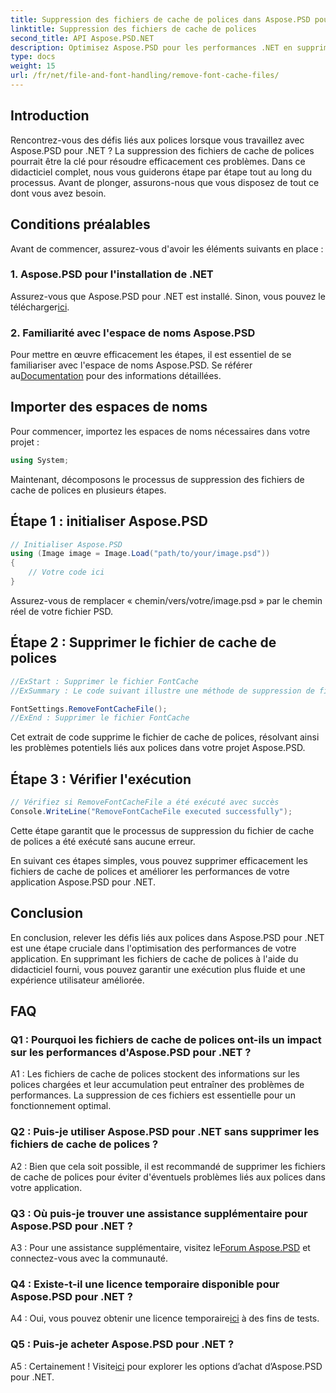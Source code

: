 ```yaml
---
title: Suppression des fichiers de cache de polices dans Aspose.PSD pour .NET
linktitle: Suppression des fichiers de cache de polices
second_title: API Aspose.PSD.NET
description: Optimisez Aspose.PSD pour les performances .NET en supprimant les fichiers de cache de polices. Suivez notre guide étape par étape pour une exécution fluide.
type: docs
weight: 15
url: /fr/net/file-and-font-handling/remove-font-cache-files/
---
```

## Introduction

Rencontrez-vous des défis liés aux polices lorsque vous travaillez avec Aspose.PSD pour .NET ? La suppression des fichiers de cache de polices pourrait être la clé pour résoudre efficacement ces problèmes. Dans ce didacticiel complet, nous vous guiderons étape par étape tout au long du processus. Avant de plonger, assurons-nous que vous disposez de tout ce dont vous avez besoin.

## Conditions préalables

Avant de commencer, assurez-vous d'avoir les éléments suivants en place :

### 1. Aspose.PSD pour l'installation de .NET

 Assurez-vous que Aspose.PSD pour .NET est installé. Sinon, vous pouvez le télécharger[ici](https://releases.aspose.com/psd/net/).

### 2. Familiarité avec l'espace de noms Aspose.PSD

 Pour mettre en œuvre efficacement les étapes, il est essentiel de se familiariser avec l'espace de noms Aspose.PSD. Se référer au[Documentation](https://reference.aspose.com/psd/net/) pour des informations détaillées.

## Importer des espaces de noms

Pour commencer, importez les espaces de noms nécessaires dans votre projet :

```csharp
using System;
```

Maintenant, décomposons le processus de suppression des fichiers de cache de polices en plusieurs étapes.

## Étape 1 : initialiser Aspose.PSD

```csharp
// Initialiser Aspose.PSD
using (Image image = Image.Load("path/to/your/image.psd"))
{
    // Votre code ici
}
```

Assurez-vous de remplacer « chemin/vers/votre/image.psd » par le chemin réel de votre fichier PSD.

## Étape 2 : Supprimer le fichier de cache de polices

```csharp
//ExStart : Supprimer le fichier FontCache
//ExSummary : Le code suivant illustre une méthode de suppression de fichiers avec le cache des polices chargées.

FontSettings.RemoveFontCacheFile();
//ExEnd : Supprimer le fichier FontCache
```

Cet extrait de code supprime le fichier de cache de polices, résolvant ainsi les problèmes potentiels liés aux polices dans votre projet Aspose.PSD.

## Étape 3 : Vérifier l'exécution

```csharp
// Vérifiez si RemoveFontCacheFile a été exécuté avec succès
Console.WriteLine("RemoveFontCacheFile executed successfully");
```

Cette étape garantit que le processus de suppression du fichier de cache de polices a été exécuté sans aucune erreur.

En suivant ces étapes simples, vous pouvez supprimer efficacement les fichiers de cache de polices et améliorer les performances de votre application Aspose.PSD pour .NET.

## Conclusion

En conclusion, relever les défis liés aux polices dans Aspose.PSD pour .NET est une étape cruciale dans l'optimisation des performances de votre application. En supprimant les fichiers de cache de polices à l'aide du didacticiel fourni, vous pouvez garantir une exécution plus fluide et une expérience utilisateur améliorée.

## FAQ

### Q1 : Pourquoi les fichiers de cache de polices ont-ils un impact sur les performances d'Aspose.PSD pour .NET ?

A1 : Les fichiers de cache de polices stockent des informations sur les polices chargées et leur accumulation peut entraîner des problèmes de performances. La suppression de ces fichiers est essentielle pour un fonctionnement optimal.

### Q2 : Puis-je utiliser Aspose.PSD pour .NET sans supprimer les fichiers de cache de polices ?

A2 : Bien que cela soit possible, il est recommandé de supprimer les fichiers de cache de polices pour éviter d'éventuels problèmes liés aux polices dans votre application.

### Q3 : Où puis-je trouver une assistance supplémentaire pour Aspose.PSD pour .NET ?

 A3 : Pour une assistance supplémentaire, visitez le[Forum Aspose.PSD](https://forum.aspose.com/c/psd/34) et connectez-vous avec la communauté.

### Q4 : Existe-t-il une licence temporaire disponible pour Aspose.PSD pour .NET ?

 A4 : Oui, vous pouvez obtenir une licence temporaire[ici](https://purchase.aspose.com/temporary-license/) à des fins de tests.

### Q5 : Puis-je acheter Aspose.PSD pour .NET ?

 A5 : Certainement ! Visite[ici](https://purchase.aspose.com/buy) pour explorer les options d’achat d’Aspose.PSD pour .NET.